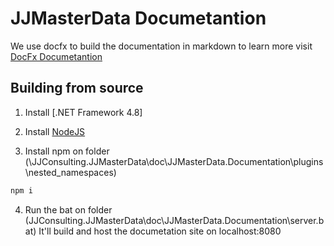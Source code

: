# JJMasterData Documetantion
We use docfx to build the documentation in markdown to learn more visit 
[DocFx Documetantion](https://dotnet.github.io/docfx/)

## Building from source
1. Install [.NET Framework 4.8]

2. Install [NodeJS](https://nodejs.org/en/download/)

3. Install npm on folder (\JJConsulting.JJMasterData\doc\JJMasterData.Documentation\plugins\nested_namespaces\)
```bash
npm i
```

4. Run the bat on folder (JJConsulting.JJMasterData\doc\JJMasterData.Documentation\server.bat)
It'll build and host the documetation site on localhost:8080

